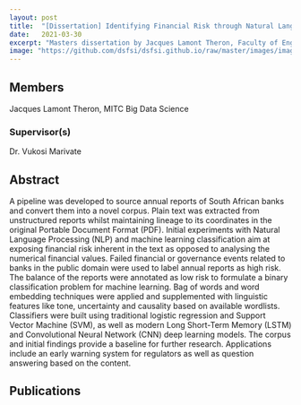 ```yaml
---
layout: post
title:  "[Dissertation] Identifying Financial Risk through Natural Language Processing of Company Annual Reports"
date:   2021-03-30
excerpt: "Masters dissertation by Jacques Lamont Theron, Faculty of Engineering, Built Environment and Information Technology University of Pretoria, Pretoria"
image: "https://github.com/dsfsi/dsfsi.github.io/raw/master/images/image--000_Theron.png"
---
```

## Members
Jacques Lamont Theron, MITC Big Data Science
### Supervisor(s)
Dr. Vukosi Marivate

## Abstract
A pipeline was developed to source annual reports of South African banks and convert them into a novel corpus. Plain text was extracted from unstructured reports whilst maintaining lineage to its coordinates in the original Portable Document Format (PDF). Initial experiments with Natural Language Processing (NLP) and machine learning classification aim at exposing financial risk inherent in the text as opposed to analysing the numerical financial values. Failed financial or governance events related to banks in the public domain were used to label annual reports as high risk. The balance of the reports were annotated as low risk to formulate a binary classification problem for machine learning. Bag of words and word embedding techniques were applied and supplemented with linguistic features like tone, uncertainty and causality based on available wordlists. Classifiers were built using traditional logistic regression and Support Vector Machine (SVM), as well as modern Long Short-Term Memory (LSTM) and Convolutional Neural Network (CNN) deep learning models. The corpus and initial findings provide a baseline for further research. Applications include an early warning system for regulators as well as question answering based on the content.

## Publications
